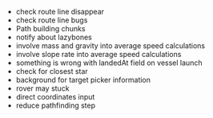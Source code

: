 ﻿- check route line disappear
- check route line bugs
- Path building chunks
- notify about lazybones
- involve mass and gravity into average speed calculations
- involve slope rate into average speed calculations
- something is wrong with landedAt field on vessel launch
- check for closest star
- background for target picker information
- rover may stuck
- direct coordinates input
- reduce pathfinding step
